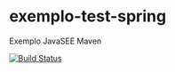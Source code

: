 # exemplo-test-spring
Exemplo JavaSEE Maven

[![Build Status](https://travis-ci.org/Springtest123/exemplo-test-spring.svg?branch=master)](https://travis-ci.org/Springtest123/exemplo-test-spring)

